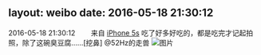layout: weibo
date: 2016-05-18 21:30:12
---
<meta name="referrer" content="no-referrer" />

2016-05-18 21:30:12  &nbsp;&nbsp;&nbsp;&nbsp;&nbsp;&nbsp; 来自 <a href="sinaweibo://customweibosource" rel="nofollow">iPhone 5s</a>
吃了好多好吃的，都是吃完才记起拍照，除了这碗臭豆腐……[挖鼻] @52Hz的走兽 ​​​
![图片](https://ww4.sinaimg.cn/large/6d2a6003jw1f3zuziqgdcj20qo0zktfv.jpg)
